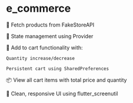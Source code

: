# e_commerce

🔄 Fetch products from FakeStoreAPI

🧠 State management using Provider  

🛒 Add to cart functionality with:

    Quantity increase/decrease

    Persistent cart using SharedPreferences

📦 View all cart items with total price and quantity

🎯 Clean, responsive UI using flutter_screenutil 
